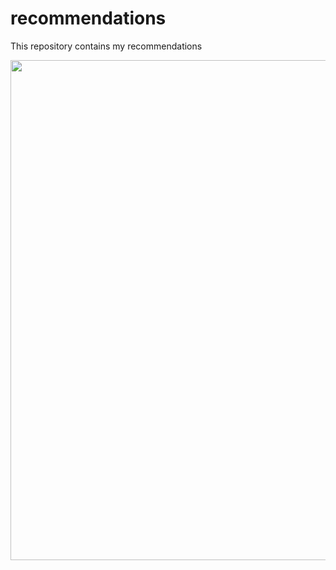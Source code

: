 # recommendations
This repository contains my recommendations

<p align="center">
    <img src="https://ibb.co/HT2vvBf" width="800">
</p>
